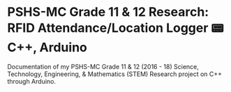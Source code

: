 # PSHS-MC Grade 11 & 12 Research: RFID Attendance/Location Logger :pager: C++, Arduino

Documentation of my PSHS-MC Grade 11 & 12 (2016 - 18) Science, Technology, Engineering, & Mathematics (STEM) Research project on C++ through Arduino.
